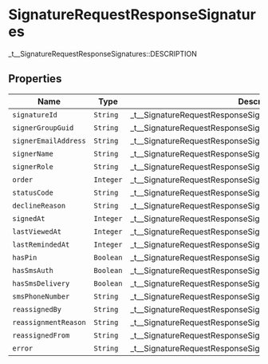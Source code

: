 

# SignatureRequestResponseSignatures

_t__SignatureRequestResponseSignatures::DESCRIPTION

## Properties

| Name | Type | Description | Notes |
|------------ | ------------- | ------------- | -------------|
| `signatureId` | ```String``` |  _t__SignatureRequestResponseSignatures::SIGNATURE_ID  |  |
| `signerGroupGuid` | ```String``` |  _t__SignatureRequestResponseSignatures::SIGNER_GROUP_GUID  |  |
| `signerEmailAddress` | ```String``` |  _t__SignatureRequestResponseSignatures::SIGNER_EMAIL_ADDRESS  |  |
| `signerName` | ```String``` |  _t__SignatureRequestResponseSignatures::SIGNER_NAME  |  |
| `signerRole` | ```String``` |  _t__SignatureRequestResponseSignatures::SIGNER_ROLE  |  |
| `order` | ```Integer``` |  _t__SignatureRequestResponseSignatures::ORDER  |  |
| `statusCode` | ```String``` |  _t__SignatureRequestResponseSignatures::STATUS_CODE  |  |
| `declineReason` | ```String``` |  _t__SignatureRequestResponseSignatures::DECLINE_REASON  |  |
| `signedAt` | ```Integer``` |  _t__SignatureRequestResponseSignatures::SIGNED_AT  |  |
| `lastViewedAt` | ```Integer``` |  _t__SignatureRequestResponseSignatures::LAST_VIEWED_AT  |  |
| `lastRemindedAt` | ```Integer``` |  _t__SignatureRequestResponseSignatures::LAST_REMINDED_AT  |  |
| `hasPin` | ```Boolean``` |  _t__SignatureRequestResponseSignatures::HAS_PIN  |  |
| `hasSmsAuth` | ```Boolean``` |  _t__SignatureRequestResponseSignatures::HAS_SMS_AUTH  |  |
| `hasSmsDelivery` | ```Boolean``` |  _t__SignatureRequestResponseSignatures::HAS_SMS_DELIVERY  |  |
| `smsPhoneNumber` | ```String``` |  _t__SignatureRequestResponseSignatures::SMS_PHONE_NUMBER  |  |
| `reassignedBy` | ```String``` |  _t__SignatureRequestResponseSignatures::REASSIGNED_BY  |  |
| `reassignmentReason` | ```String``` |  _t__SignatureRequestResponseSignatures::REASSIGNMENT_REASON  |  |
| `reassignedFrom` | ```String``` |  _t__SignatureRequestResponseSignatures::REASSIGNED_FROM  |  |
| `error` | ```String``` |  _t__SignatureRequestResponseSignatures::ERROR  |  |



